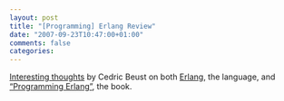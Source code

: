 ```yaml
---
layout: post
title: "[Programming] Erlang Review"
date: "2007-09-23T10:47:00+01:00"
comments: false
categories: 
---
```


<p><a href="http://beust.com/weblog/archives/000461.html">Interesting thoughts</a> by Cedric Beust on both <a href="http://www.erlang.org/">Erlang</a>, the language, and <a href="http://www.pragmaticprogrammer.com/titles/jaerlang/">&#8220;Programming Erlang&#8221;</a>, the book.</p>


